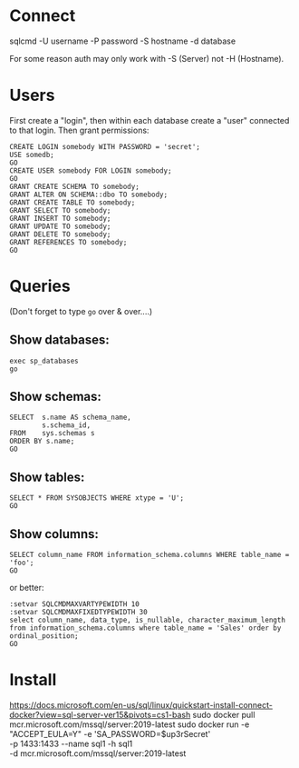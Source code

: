 # Connect

sqlcmd -U username -P password -S hostname -d database

For some reason auth may only work with -S (Server) not -H (Hostname).


# Users

First create a "login", then within each database create a "user" connected to that login. Then grant permissions:

```
CREATE LOGIN somebody WITH PASSWORD = 'secret';
USE somedb;
GO
CREATE USER somebody FOR LOGIN somebody;
GO
GRANT CREATE SCHEMA TO somebody;
GRANT ALTER ON SCHEMA::dbo TO somebody;
GRANT CREATE TABLE TO somebody;
GRANT SELECT TO somebody;
GRANT INSERT TO somebody;
GRANT UPDATE TO somebody;
GRANT DELETE TO somebody;
GRANT REFERENCES TO somebody;
GO
```

# Queries

(Don't forget to type `go` over & over....)

## Show databases:

```
exec sp_databases
go
```

## Show schemas:

```
SELECT  s.name AS schema_name,
        s.schema_id,
FROM    sys.schemas s
ORDER BY s.name;
GO
```

## Show tables:

```
SELECT * FROM SYSOBJECTS WHERE xtype = 'U';
GO
```

## Show columns:

```
SELECT column_name FROM information_schema.columns WHERE table_name = 'foo';
GO
```

or better:

```
:setvar SQLCMDMAXVARTYPEWIDTH 10
:setvar SQLCMDMAXFIXEDTYPEWIDTH 30
select column_name, data_type, is_nullable, character_maximum_length from information_schema.columns where table_name = 'Sales' order by ordinal_position;
GO
```

# Install

https://docs.microsoft.com/en-us/sql/linux/quickstart-install-connect-docker?view=sql-server-ver15&pivots=cs1-bash
sudo docker pull mcr.microsoft.com/mssql/server:2019-latest
sudo docker run -e "ACCEPT_EULA=Y" -e 'SA_PASSWORD=$up3rSecret' \
   -p 1433:1433 --name sql1 -h sql1 \
   -d mcr.microsoft.com/mssql/server:2019-latest
